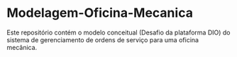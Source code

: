 # Modelagem-Oficina-Mecanica
Este repositório contém o modelo conceitual (Desafio da plataforma DIO) do sistema de gerenciamento de ordens de serviço para uma oficina mecânica. 
